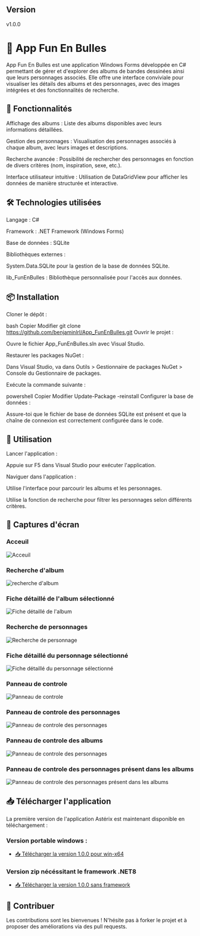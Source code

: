 ## Version
v1.0.0

# 🎨 App Fun En Bulles
App Fun En Bulles est une application Windows Forms développée en C# permettant de gérer et d'explorer des albums de bandes dessinées ainsi que leurs personnages associés. Elle offre une interface conviviale pour visualiser les détails des albums et des personnages, avec des images intégrées et des fonctionnalités de recherche.

## 🧰 Fonctionnalités
Affichage des albums : Liste des albums disponibles avec leurs informations détaillées.

Gestion des personnages : Visualisation des personnages associés à chaque album, avec leurs images et descriptions.

Recherche avancée : Possibilité de rechercher des personnages en fonction de divers critères (nom, inspiration, sexe, etc.).

Interface utilisateur intuitive : Utilisation de DataGridView pour afficher les données de manière structurée et interactive.

## 🛠️ Technologies utilisées
Langage : C#

Framework : .NET Framework (Windows Forms)

Base de données : SQLite

Bibliothèques externes :

System.Data.SQLite pour la gestion de la base de données SQLite.

lib_FunEnBulles : Bibliothèque personnalisée pour l'accès aux données.

## 📦 Installation
Cloner le dépôt :

bash
Copier
Modifier
git clone https://github.com/benjaminlrl/App_FunEnBulles.git
Ouvrir le projet :

Ouvre le fichier App_FunEnBulles.sln avec Visual Studio.

Restaurer les packages NuGet :

Dans Visual Studio, va dans Outils > Gestionnaire de packages NuGet > Console du Gestionnaire de packages.

Exécute la commande suivante :

powershell
Copier
Modifier
Update-Package -reinstall
Configurer la base de données :

Assure-toi que le fichier de base de données SQLite est présent et que la chaîne de connexion est correctement configurée dans le code.

## 🚀 Utilisation
Lancer l'application :

Appuie sur F5 dans Visual Studio pour exécuter l'application.

Naviguer dans l'application :

Utilise l'interface pour parcourir les albums et les personnages.

Utilise la fonction de recherche pour filtrer les personnages selon différents critères.

## 📸 Captures d'écran
### Acceuil
![Acceuil](image/acceuil.png)

### Recherche d'album
![recherche d'album](image/rechercheAlbum.png)

### Fiche détaillé de l'album sélectionné
![Fiche détaillé de l'album](image/detailficheAlbum.png)

### Recherche de personnages
![Recherche de personnage](image/recherchePersonnage.png)

###  Fiche détaillé du personnage sélectionné
![Fiche détaillé du personnage sélectionné](image/detailfichePersonnage.png)

### Panneau de controle
![Panneau de controle](image/panneaudecontrole.png)

### Panneau de controle des personnages
![Panneau de controle des personnages](image/personnageCRUD.png)

### Panneau de controle des albums
![Panneau de controle des personnages](image/AlbumCRUD.png)

### Panneau de controle des personnages présent dans les albums
![Panneau de controle des personnages présent dans les albums](image/perosnnageAlbumCRUD.png)

## 📥 Télécharger l'application
La première version de l'application Astérix est maintenant disponible en téléchargement :
### Version portable windows :
- [📥 Télécharger la version 1.0.0 pour win-x64](https://github.com/benjaminlrl/App_FunEnBulles/releases/download/v1.0.0/FunEnBulles_1.0.0_win-x64.zip)
### Version zip nécéssitant le framework .NET8
- [📥 Télécharger la version 1.0.0 sans framework](https://github.com/benjaminlrl/App_FunEnBulles/releases/download/v1.0.0/FunEnBulles_1.0.0.zip)

## 🤝 Contribuer
Les contributions sont les bienvenues ! N'hésite pas à forker le projet et à proposer des améliorations via des pull requests.
